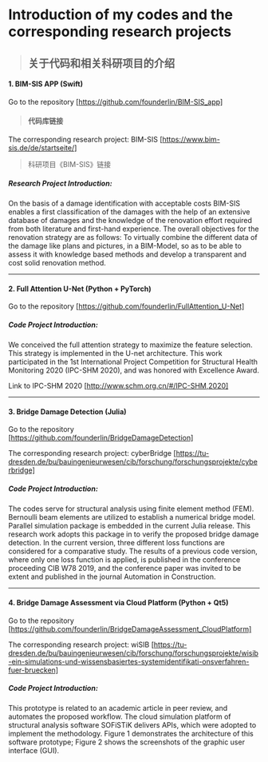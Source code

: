 # Introduction of my codes and the corresponding research projects 
> ## 关于代码和相关科研项目的介绍

#### 1.	BIM-SIS APP (Swift)
Go to the repository [https://github.com/founderlin/BIM-SIS_app]
> #### 代码库链接

The corresponding research project: BIM-SIS
[https://www.bim-sis.de/de/startseite/]
> 科研项目《BIM-SIS》链接

##### Research Project Introduction:
On the basis of a damage identification with acceptable costs BIM-SIS enables a first classification of the damages with the help of an extensive database of damages and the knowledge of the renovation effort required from both literature and first-hand experience. The overall objectives for the renovation strategy are as follows: To virtually combine the different data of the damage like plans and pictures, in a BIM-Model, so as to be able to assess it with knowledge based methods and develop a transparent and cost solid renovation method.

***

#### 2.	Full Attention U-Net (Python + PyTorch)

Go to the repository [https://github.com/founderlin/FullAttention_U-Net]

##### Code Project Introduction:
We conceived the full attention strategy to maximize the feature selection. This strategy is implemented in the U-net architecture. This work participated in the 1st International Project Competition for Structural Health Monitoring 2020 (IPC-SHM 2020), and was honored with Excellence Award.

Link to IPC-SHM 2020 [http://www.schm.org.cn/#/IPC-SHM,2020]

***

#### 3.	Bridge Damage Detection (Julia)

Go to the repository [https://github.com/founderlin/BridgeDamageDetection]

The corresponding research project: cyberBridge
[https://tu-dresden.de/bu/bauingenieurwesen/cib/forschung/forschungsprojekte/cyberbridge]

##### Code Project Introduction:
The codes serve for structural analysis using finite element method (FEM). Bernoulli beam elements are utilized to establish a numerical bridge model. Parallel simulation package is embedded in the current Julia release. This research work adopts this package in to verify the proposed bridge damage detection. In the current version, three different loss functions are considered for a comparative study. The results of a previous code version, where only one loss function is applied, is published in the conference proceeding CIB W78 2019, and the conference paper was invited to be extent and published in the journal Automation in Construction.

***

#### 4.	Bridge Damage Assessment via Cloud Platform (Python + Qt5)

Go to the repository [https://github.com/founderlin/BridgeDamageAssessment_CloudPlatform]

The corresponding research project: wiSIB
[https://tu-dresden.de/bu/bauingenieurwesen/cib/forschung/forschungsprojekte/wisib-ein-simulations-und-wissensbasiertes-systemidentifikati-onsverfahren-fuer-bruecken]

##### Code Project Introduction:
This prototype is related to an academic article in peer review, and automates the proposed workflow. The cloud simulation platform of structural analysis software SOFiSTiK delivers APIs, which were adopted to implement the methodology. Figure 1 demonstrates the architecture of this software prototype; Figure 2 shows the screenshots of the graphic user interface (GUI).
